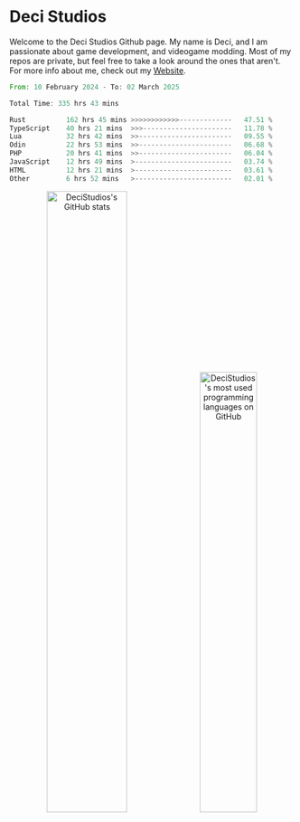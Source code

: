 # Deci Studios
Welcome to the Deci Studios Github page. My name is Deci, and I am passionate about game development, and videogame modding. Most of my repos are private, but feel free to take a look around the ones that aren't.
For more info about me, check out my <a href="https://decidev.co.uk" target="_blank">Website</a>.
<!--START_SECTION:waka-->

```rust
From: 10 February 2024 - To: 02 March 2025

Total Time: 335 hrs 43 mins

Rust          162 hrs 45 mins >>>>>>>>>>>>-------------   47.51 %
TypeScript    40 hrs 21 mins  >>>----------------------   11.78 %
Lua           32 hrs 42 mins  >>-----------------------   09.55 %
Odin          22 hrs 53 mins  >>-----------------------   06.68 %
PHP           20 hrs 41 mins  >>-----------------------   06.04 %
JavaScript    12 hrs 49 mins  >------------------------   03.74 %
HTML          12 hrs 21 mins  >------------------------   03.61 %
Other         6 hrs 52 mins   >------------------------   02.01 %
```

<!--END_SECTION:waka-->
<p align="center">
  <a href="https://github.com/anuraghazra/github-readme-stats" target="_blank"><img src="https://github-readme-stats.vercel.app/api?username=decistudios&show_icons=true&count_private=true&theme=omni&hide_border=true" alt="DeciStudios's GitHub stats" width="53.1%" /></a>
  <a href="https://github.com/anuraghazra/github-readme-stats" target="_blank"><img width="44.7%" src="https://github-readme-stats.vercel.app/api/top-langs/?username=decistudios&theme=omni&layout=compact&hide_border=true&langs_count=6" alt="DeciStudios's most used programming languages on GitHub" /></a>
</p>


